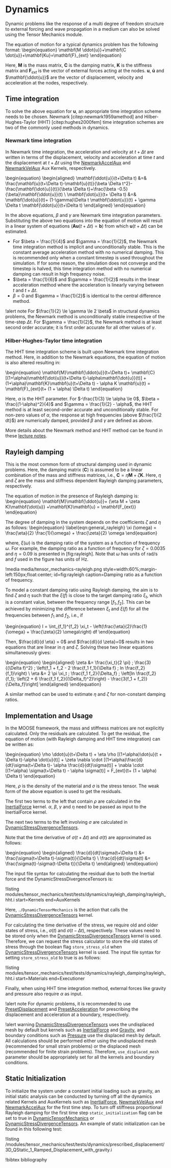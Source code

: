 # Dynamics

Dynamic problems like the response of a multi degree of freedom structure to external forcing and wave propagation in a medium can also be solved using the Tensor Mechanics module.

The equation of motion for a typical dynamics problem has the following format:
\begin{equation}
\mathbf{M \ddot{u}}+\mathbf{C \dot{u}}+\mathbf{Ku}=\mathbf{F}_{ext}
\end{equation}

Here, $\mathbf{M}$ is the mass matrix, $\mathbf{C}$ is the damping matrix, $\mathbf{K}$ is the stiffness matrix and $\mathbf{F}_{ext}$ is the vector of external forces acting at the nodes. $\mathbf{u}$, $\mathbf{\dot{u}}$ and $\mathbf{\ddot{u}}$ are the vector of displacement, velocity and acceleration at the nodes, respectively.

## Time integration

To solve the above equation for $\mathbf{u}$, an appropriate time integration scheme needs to be chosen. Newmark [citep:newmark1959amethod] and Hilber-Hughes-Taylor (HHT) [citep:hughes2000fem] time integration schemes are two of the commonly used methods in dynamics.

### Newmark time integration

In Newmark time integration, the acceleration and velocity at $t+\Delta t$ are written in terms of the displacement, velocity and acceleration at time $t$ and the displacement at $t+\Delta t$ using the [NewmarkAccelAux](/NewmarkAccelAux.md) and [NewmarkVelAux](/NewmarkVelAux.md) Aux Kernels, respectively.

\begin{equation}
\begin{aligned}
\mathbf{\ddot{u}}(t+\Delta t) &=& \frac{\mathbf{u}(t+\Delta t)-\mathbf{u}(t)}{\beta \Delta t^2}- \frac{\mathbf{\dot{u}}(t)}{\beta \Delta t}+\frac{\beta -0.5}{\beta}\mathbf{\ddot{u}}(t) \\
\mathbf{\dot{u}}(t+ \Delta t) &=& \mathbf{\dot{u}}(t)+ (1-\gamma)\Delta t \mathbf{\ddot{u}}(t) + \gamma \Delta t \mathbf{\ddot{u}}(t+\Delta t)
\end{aligned}
\end{equation}

In the above equations, $\beta$ and $\gamma$ are Newmark time integration parameters. Substituting the above two equations into the equation of motion will result in a linear system of equations ($\mathbf{Au}(t+\Delta t) = \mathbf{b}$) from which $\mathbf{u}(t+\Delta t)$ can be estimated.

- For $\beta = \frac{1}{4}$ and $\gamma = \frac{1}{2}$, the Newmark time integration method is implicit and unconditionally stable. This is the constant average acceleration method with no numerical damping. This is recommended only when a constant timestep is used throughout the simulation. If for some reason, the simulation does not converge and the timestep is halved, this time integration method with no numerical damping can result in high frequency noise.
- $\beta = \frac{1}{6}$ and $\gamma = \frac{1}{2}$ results in the linear acceleration method where the acceleration is linearly varying between $t$ and $t+\Delta t$.
- $\beta = 0$ and $\gamma = \frac{1}{2}$ is identical to the central difference method.

!alert note
For $\frac{1}{2} \le \gamma \le 2 \beta$ in structural dynamics problems, the Newmark method is unconditionally stable irrespective of the time-step $\Delta t$. For $\gamma = \frac{1}{2}$, the Newmark method is at least second order accurate; it is first order accurate for all other values of $\gamma$.

### Hilber-Hughes-Taylor time integration

The HHT time integration scheme is built upon Newmark time integration method. Here, in addition to the Newmark equations, the equation of motion is also altered resulting in:

\begin{equation}
\mathbf{M}\mathbf{\ddot{u}}(t+\Delta t)+ \mathbf{C}[(1+\alpha)\mathbf{\dot{u}}(t+\Delta t)-\alpha\mathbf{\dot{u}}(t)] +(1+\alpha)\mathbf{K}\mathbf{u}(t+\Delta t) - \alpha K \mathbf{u}(t) = \mathbf{F}_{ext}(t+ (1 + \alpha) \Delta t)
\end{equation}

Here, $\alpha$ is the HHT parameter. For $-\frac{1}{3} \le \alpha \le 0$, $\beta = \frac{(1-\alpha)^2}{4}$ and $\gamma = \frac{1}{2} - \alpha$, the HHT method is at least second-order accurate and unconditionally stable. For non-zero values of $\alpha$, the response at high frequencies (above $\frac{1}{2 dt}$) are numerically damped, provided $\beta$ and $\gamma$ are defined as above.

More details about the Newmark method and HHT method can be found in these [lecture notes](http://people.duke.edu/~hpgavin/cee541/NumericalIntegration.pdf).

## Rayleigh damping

This is the most common form of structural damping used in dynamic problems. Here, the damping matrix ($\mathbf{C}$) is assumed to be a linear combination of the mass and stiffness matrices, i.e., $\mathbf{C} = \eta \mathbf{M} +\zeta\mathbf{K}$. Here, $\eta$ and $\zeta$ are the mass and stiffness dependent Rayleigh damping parameters, respectively.

The equation of motion in the presence of Rayleigh damping is:
\begin{equation}
\mathbf{M}\mathbf{\ddot{u}}+ (\eta M + \zeta K)\mathbf{\dot{u}} +\mathbf{K}\mathbf{u} = \mathbf{F_{ext}}
\end{equation}

The degree of damping in the system depends on the coefficients $\zeta$ and $\eta$ as follows:
\begin{equation}
\label{eqn:general_rayleigh}
\xi (\omega) = \frac{\eta}{2} \frac{1}{\omega} + \frac{\zeta}{2} \omega
\end{equation}

where, $\xi(\omega)$ is the damping ratio of the system as a function of frequency $\omega$. For example, the damping ratio as a function of frequency for $\zeta = 0.0035$ and $\eta = 0.09$ is presented in [fig:rayleigh]. Note that $\omega$ has units of rad/s and $f$ used in the figure has units of Hz.

!media media/tensor_mechanics-rayleigh.png style=width:60%;margin-left:150px;float:center; id=fig:rayleigh caption=Damping ratio as a function of frequency.

To model a constant damping ratio using Rayleigh damping, the aim is to find $\zeta$ and $\eta$ such that the $\xi(f)$ is close to the target damping ratio $\xi_t$, which is a constant value, between the frequency range $[f_1, f_2]$. This can be achieved by minimizing the difference between $\xi_t$ and $\xi(f)$ for all the frequencies between $f_1$ and $f_2$, i.e., if

\begin{equation}
I = \int_{f_1}^{f_2} \xi_t - \left(\frac{\eta}{2}\frac{1}{\omega} + \frac{\zeta}{2} \omega\right) df
\end{equation}

Then, $\frac{dI}{d \eta} = 0$ and $\frac{dI}{d \zeta}=0$ results in two equations that are linear in $\eta$ and $\zeta$. Solving these two linear equations simultaneously gives:

\begin{equation}
\begin{aligned}
\zeta &= \frac{\xi_t}{2 \pi} \; \frac{3}{(\Delta f)^2} \; \left(f_1 + f_2 - 2 \frac{f_1 f_1}{\Delta f} \; ln \frac{f_2}{f_1}\right) \\
\eta &= 2 \pi \xi_t \; \frac{f_1 f_2}{\Delta_f} \; \left[ln \frac{f_2}{f_1}\; \left(2 + 6 \frac{f_1 f_2}{(\Delta_f)^2}\right) - \frac{3(f_1 + f_2)}{\Delta_f}\right]
\end{aligned}
\end{equation}

A similar method can be used to estimate $\eta$ and $\zeta$ for non-constant damping ratios.

## Implementation and Usage

In the MOOSE framework, the mass and stiffness matrices are not explicitly calculated. Only the residuals are calculated. To get the residual, the equation of motion (with Rayleigh damping and HHT time integration) can be written as:

\begin{equation}
\rho \ddot{u}(t+\Delta t) + \eta \rho [(1+\alpha)\dot{u}(t + \Delta t)-\alpha \dot{u}(t)] + \zeta  \nabla \cdot [(1+\alpha)\frac{d}{dt}\sigma(t+\Delta t)- \alpha \frac{d}{dt}\sigma(t)] + \nabla \cdot [(1+\alpha) \sigma(t+\Delta t) - \alpha \sigma(t)] = F_{ext}(t+ (1 + \alpha) \Delta t)
\end{equation}

Here, $\rho$ is the density of the material and $\sigma$ is the stress tensor. The weak form of the above equation is used to get the residuals.

The first two terms to the left that contain $\rho$ are calculated in the [InertialForce](/InertialForce.md) kernel. $\alpha$, $\beta$, $\gamma$ and $\eta$ need to be passed as input to the InertialForce kernel.

The next two terms to the left involving $\sigma$ are calculated in [DynamicStressDivergenceTensors](/DynamicStressDivergenceTensors.md).

Note that the time derivative of $\sigma(t+\Delta t)$ and $\sigma(t)$ are approximated as follows:

\begin{equation}
\begin{aligned}
\frac{d}{dt}\sigma(t+\Delta t) &= \frac{\sigma(t+\Delta t)-\sigma(t)}{\Delta t} \\
\frac{d}{dt}\sigma(t) &= \frac{\sigma(t)-\sigma(t-\Delta t)}{\Delta t}
\end{aligned}
\end{equation}

The input file syntax for calculating the residual due to both the Inertial force and the DynamicStressDivergenceTensors is:

!listing modules/tensor_mechanics/test/tests/dynamics/rayleigh_damping/rayleigh_hht.i start=Kernels end=AuxKernels

Here, `./DynamicTensorMechanics` is the action that calls the [DynamicStressDivergenceTensors](/DynamicStressDivergenceTensors.md) kernel.

For calculating the time derivative of the stress, we require old and older states of stress, i.e., $\sigma(t)$ and $\sigma(t-\Delta t)$, respectively. These values need to be stored only when the [DynamicStressDivergenceTensors](/DynamicStressDivergenceTensors.md) kernel is used. Therefore, we can request the stress calculator to store the old states of stress through the boolean flag `store_stress_old` when [DynamicStressDivergenceTensors](/DynamicStressDivergenceTensors.md) kernel is used. The input file syntax for setting `store_stress_old` to true is as follows:

!listing modules/tensor_mechanics/test/tests/dynamics/rayleigh_damping/rayleigh_hht.i start=Materials end=Executioner

Finally, when using HHT time integration method, external forces like gravity and pressure also require $\alpha$ as input.

!alert note
For dynamic problems, it is recommended to use [PresetDisplacement](/PresetDisplacement.md) and [PresetAcceleration](/PresetAcceleration.md) for prescribing the displacement and acceleration at a boundary, respectively.

!alert warning
[DynamicStressDivergenceTensors](/DynamicStressDivergenceTensors.md) uses the undisplaced mesh by default but kernels such as [InertialForce](/InertialForce.md) and [Gravity](/Gravity.md), and boundary conditions such as [Pressure](/Pressure.md) use the displaced mesh by default. All calculations should be performed either using the undisplaced mesh (recommended for small strain problems) or the displaced mesh (recommended for finite strain problems). Therefore, `use_displaced_mesh` parameter should be appropriately set for all the kernels and boundary conditions.

## Static Initialization

To initialize the system under a constant initial loading such as gravity, an initial static analysis can be conducted by turning off all the dynamics related Kernels and AuxKernels such as [InertialForce](/InertialForce.md), [NewmarkVelAux](/NewmarkVelAux.md) and [NewmarkAccelAux](/NewmarkAccelAux.md) for the first time step. To turn off stiffness proportional Rayleigh damping for the first time step `static_initialization` flag can be set to true in [DynamicTensorMechanics](/DynamicTensorMechanicsAction.md) or [DynamicStressDivergenceTensors](/DynamicStressDivergenceTensors.md). An example of static initialization can be found in this following test:

!listing /modules/tensor_mechanics/test/tests/dynamics/prescribed_displacement/3D_QStatic_1_Ramped_Displacement_with_gravity.i

!bibtex bibliography
